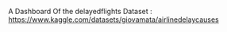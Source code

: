 A Dashboard Of the delayedflights Dataset :
https://www.kaggle.com/datasets/giovamata/airlinedelaycauses

